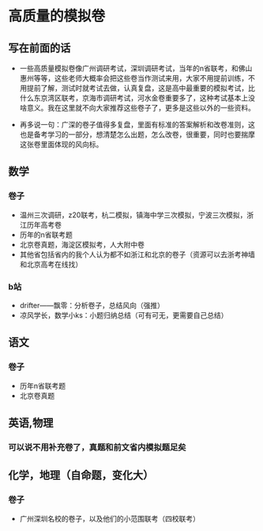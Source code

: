 # 高质量的模拟卷



## 写在前面的话

  - 一些高质量模拟卷像广州调研考试，深圳调研考试，当年的n省联考，和佛山惠州等等，这些老师大概率会把这些卷当作测试来用，大家不用提前训练，不用提前了解，测试时就考试去做，认真复盘，这是高中最重要的模拟考试，比什么东京湾区联考，京海市调研考试，河水金卷重要多了，这种考试基本上没啥意义。我在这里就不向大家推荐这些卷子了，更多是这些以外的一些资料。
  
  - 再多说一句：广深的卷子值得多复盘，里面有标准的答案解析和改卷准则，这也是备考学习的一部分，想清楚怎么出题，怎么改卷，很重要，同时也要揣摩这张卷里面体现的风向标。


## 数学

### 卷子

- 温州三次调研，z20联考，杭二模拟，镇海中学三次模拟，宁波三次模拟，浙江历年高考卷
- 历年的n省联考题
- 北京卷真题，海淀区模拟考，人大附中卷
- 其他省包括省内的我个人认为都不如浙江和北京的卷子（资源可以去浙考神墙和北京高考在线找）
   
### b站

- drifter——飘零：分析卷子，总结风向（强推）
- 凉风学长，数学小ks：小题归纳总结（可有可无，更需要自己总结）


## 语文
  
### 卷子

- 历年n省联考题
- 北京卷真题


## 英语,物理

### 可以说不用补充卷了，真题和前文省内模拟题足矣


## 化学，地理（自命题，变化大）

### 卷子

- 广州深圳名校的卷子，以及他们的小范围联考（四校联考）


